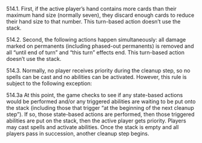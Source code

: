 514.1. First, if the active player’s hand contains more cards than their maximum hand size (normally seven), they discard enough cards to reduce their hand size to that number. This turn-based action doesn’t use the stack.

514.2. Second, the following actions happen simultaneously: all damage marked on permanents (including phased-out permanents) is removed and all “until end of turn” and “this turn” effects end. This turn-based action doesn’t use the stack.

514.3. Normally, no player receives priority during the cleanup step, so no spells can be cast and no abilities can be activated. However, this rule is subject to the following exception:

514.3a At this point, the game checks to see if any state-based actions would be performed and/or any triggered abilities are waiting to be put onto the stack (including those that trigger “at the beginning of the next cleanup step”). If so, those state-based actions are performed, then those triggered abilities are put on the stack, then the active player gets priority. Players may cast spells and activate abilities. Once the stack is empty and all players pass in succession, another cleanup step begins.